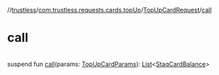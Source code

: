 //[trustless](../../../index.md)/[com.trustless.requests.cards.topUp](../index.md)/[TopUpCardRequest](index.md)/[call](call.md)

# call

\
suspend fun [call](call.md)(params: [TopUpCardParams](../-top-up-card-params/index.md)): [List](https://kotlinlang.org/api/latest/jvm/stdlib/kotlin.collections/-list/index.html)&lt;[StaqCardBalance](../../com.trustless.requests.cards/-staq-card-balance/index.md)&gt;
